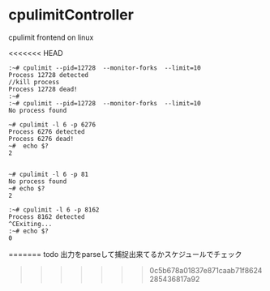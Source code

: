 # cpulimitController
cpulimit frontend on linux

<<<<<<< HEAD


```
:~# cpulimit --pid=12728  --monitor-forks  --limit=10
Process 12728 detected
//kill process
Process 12728 dead!
:~# 
:~# cpulimit --pid=12728  --monitor-forks  --limit=10
No process found

```


```
~# cpulimit -l 6 -p 6276
Process 6276 detected
Process 6276 dead!
~#  echo $?
2


```

```
~# cpulimit -l 6 -p 81
No process found
~# echo $?
2

```

```
:~# cpulimit -l 6 -p 8162
Process 8162 detected
^CExiting...
:~# echo $?
0
```

=======
todo 出力をparseして捕捉出来てるかスケジュールでチェック
>>>>>>> 0c5b678a01837e871caab71f8624285436817a92
